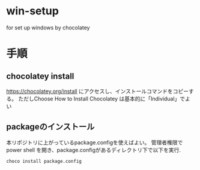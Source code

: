 # win-setup
for set up windows by chocolatey

# 手順
## chocolatey install
https://chocolatey.org/install にアクセスし、インストールコマンドをコピーする。
ただしChoose How to Install Chocolatey は基本的に「Individual」でよい

## packageのインストール
本リポジトリに上がっているpackage.configを使えばよい。
管理者権限でpower shell を開き、package.configがあるディレクトリ下で以下を実行.

```
choco install package.config 
```
